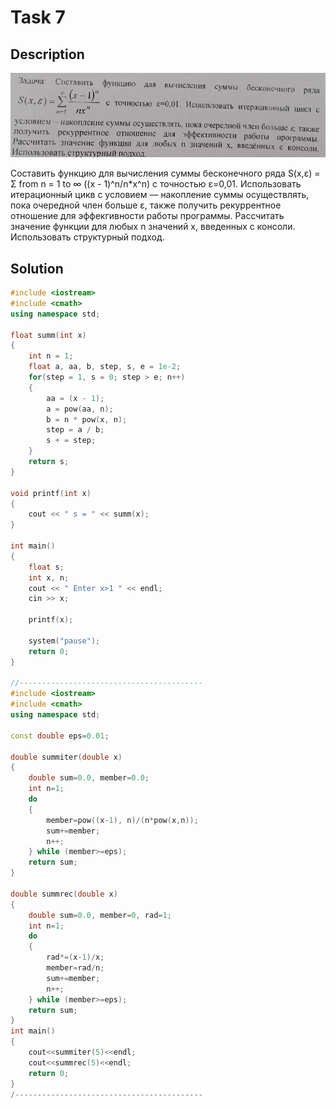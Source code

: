 # Task 7

## Description

![Description](7_description.png)

Составить функцию для вычисления суммы бесконечного ряда S(x,ε) = Σ from n = 1 to ∞ ((x - 1)^n/n\*x^n) с точностью ε=0,01. Использовать итерационный цикв с условием — накопление суммы осуществлять, пока очередной член больше ε, также получить рекуррентное отношение для эффекгивности работы программы. Рассчитать значение функции для любых n значений х, введенных с консоли.
Использовать структурный подход.

## Solution

```C++
#include <iostream>
#include <cmath>
using namespace std;

float summ(int x)
{
	int n = 1;
	float a, aa, b, step, s, e = 1e-2;
	for(step = 1, s = 0; step > e; n++)
	{
		aa = (x - 1);
		a = pow(aa, n);
		b = n * pow(x, n);
		step = a / b;
		s + = step;
	}
	return s;
}

void printf(int x)
{
	cout << " s = " << summ(x);
}

int main()
{
	float s;
	int x, n;
	cout << " Enter x>1 " << endl;
	cin >> x;

	printf(x);

	system("pause");
	return 0;
}

//-----------------------------------------
#include <iostream>
#include <cmath>
using namespace std;

const double eps=0.01;

double summiter(double x)
{
    double sum=0.0, member=0.0;
    int n=1;
    do
    {
        member=pow((x-1), n)/(n*pow(x,n));
        sum+=member;
        n++;
    } while (member>=eps);
    return sum;
}

double summrec(double x)
{
    double sum=0.0, member=0, rad=1;
    int n=1;
    do
    {
        rad*=(x-1)/x;
        member=rad/n;
        sum+=member;
        n++;
    } while (member>=eps);
    return sum;
}
int main()
{
    cout<<summiter(5)<<endl;
    cout<<summrec(5)<<endl;
    return 0;
}
/------------------------------------------

```

